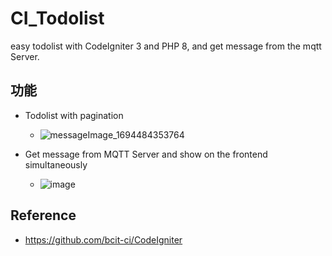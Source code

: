 # CI_Todolist
easy todolist with CodeIgniter 3 and PHP 8, and get message from the mqtt Server.

## 功能
- Todolist with pagination
  - ![messageImage_1694484353764](https://github.com/tommygood/CI_Todolist/assets/96759292/3c7cabfa-fed1-4779-b3d8-1400e5f8f4d6)

- Get message from MQTT Server and show on the frontend simultaneously
  - ![image](https://github.com/tommygood/CI_Todolist/assets/96759292/a52e8371-0f09-421d-baca-cc00481f5548)

## Reference
- https://github.com/bcit-ci/CodeIgniter
